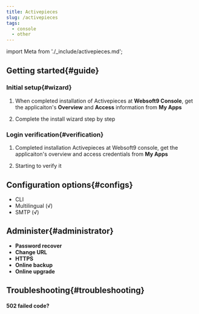 ```yaml
---
title: Activepieces
slug: /activepieces
tags:
  - console
  - other
---
```


import Meta from './_include/activepieces.md';

<Meta name="meta" />

## Getting started{#guide}

### Initial setup{#wizard}

1. When completed installation of Activepieces at **Websoft9 Console**, get the applicaiton's **Overview** and **Access** information from **My Apps**  

2. Complete the install wizard step by step

### Login verification{#verification}

1. Completed installation Activepieces at Websoft9 console, get the applicaiton's overview and access credentials from **My Apps**  

2. Starting to verify it

## Configuration options{#configs}

- CLI
- Multilingual (√)
- SMTP (√)

## Administer{#administrator}

- **Password recover**
- **Change URL**
- **HTTPS**
- **Online backup**
- **Online upgrade**

## Troubleshooting{#troubleshooting}

#### 502 failed code?